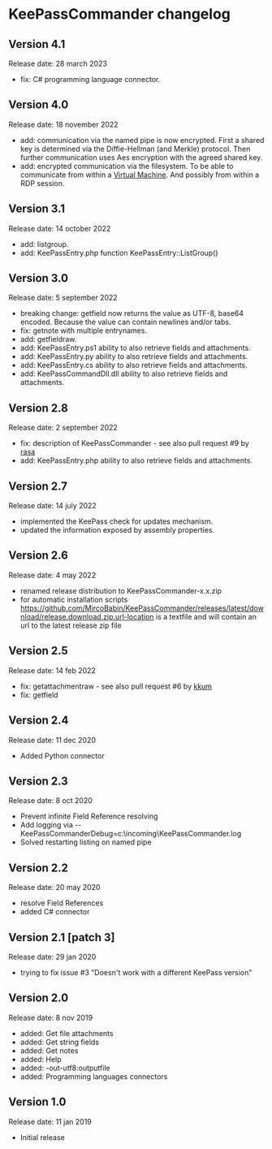 # KeePassCommander changelog

## Version 4.1
Release date: 28 march 2023

* fix: C# programming language connector.

## Version 4.0
Release date: 18 november 2022

* add: communication via the named pipe is now encrypted. First a shared key is determined via the Diffie-Hellman (and Merkle) protocol. Then further communication uses Aes encryption with the agreed shared key.
* add: encrypted communication via the filesystem. To be able to communicate from within a [Virtual Machine](docs/VirtualMachine.md). And possibly from within a RDP session.

## Version 3.1
Release date: 14 october 2022

* add: listgroup.
* add: KeePassEntry.php function KeePassEntry::ListGroup()

## Version 3.0
Release date: 5 september 2022

* breaking change: getfield now returns the value as UTF-8, base64 encoded. Because the value can contain newlines and/or tabs.
* fix: getnote with multiple entrynames.
* add: getfieldraw.
* add: KeePassEntry.ps1 ability to also retrieve fields and attachments.
* add: KeePassEntry.py ability to also retrieve fields and attachments.
* add: KeePassEntry.cs ability to also retrieve fields and attachments.
* add: KeePassCommandDll.dll ability to also retrieve fields and attachments.

## Version 2.8
Release date: 2 september 2022

* fix: description of KeePassCommander - see also pull request #9 by [rasa](https://github.com/rasa)
* add: KeePassEntry.php ability to also retrieve fields and attachments.

## Version 2.7
Release date: 14 july 2022

* implemented the KeePass check for updates mechanism.
* updated the information exposed by assembly properties.

## Version 2.6
Release date: 4 may 2022

* renamed release distribution to KeePassCommander-x.x.zip
* for automatic installation scripts https://github.com/MircoBabin/KeePassCommander/releases/latest/download/release.download.zip.url-location is a textfile and will contain an url to the latest release zip file

## Version 2.5
Release date: 14 feb 2022

* fix: getattachmentraw - see also pull request #6 by [kkum](https://github.com/kkum)
* fix: getfield

## Version 2.4
Release date: 11 dec 2020

* Added Python connector

## Version 2.3
Release date: 8 oct 2020

* Prevent infinite Field Reference resolving
* Add logging via --KeePassCommanderDebug=c:\incoming\KeePassCommander.log
* Solved restarting listing on named pipe

## Version 2.2
Release date: 20 may 2020

* resolve Field References
* added C# connector

## Version 2.1 [patch 3] 
Release date: 29 jan 2020

* trying to fix issue #3 "Doesn't work with a different KeePass version"

## Version 2.0 
Release date: 8 nov 2019

* added: Get file attachments
* added: Get string fields
* added: Get notes
* added: Help
* added: -out-utf8:outputfile
* added: Programming languages connectors

## Version 1.0
Release date: 11 jan 2019

* Initial release
